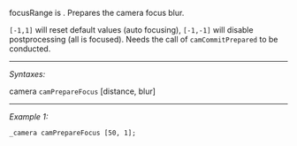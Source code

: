 focusRange is . Prepares the camera focus blur.

`[-1,1]` will reset default values (auto focusing), `[-1,-1]` will disable postprocessing (all is focused). Needs the call of `camCommitPrepared` to be conducted.


---
*Syntaxes:*

camera `camPrepareFocus` [distance, blur]

---
*Example 1:*

```sqf
_camera camPrepareFocus [50, 1];
```